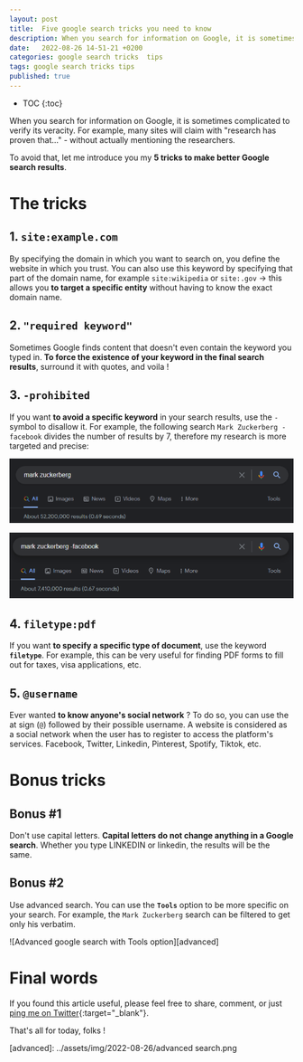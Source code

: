 ```yaml
---
layout: post
title:  Five google search tricks you need to know
description: When you search for information on Google, it is sometimes complicated to verify its veracity. (...) To avoid that, let me introduce you my **5 tricks to make better Google search results**.
date:   2022-08-26 14-51-21 +0200
categories: google search tricks  tips
tags: google search tricks tips
published: true
---
```


* TOC
{:toc}


When you search for information on Google, it is sometimes complicated to verify its veracity. For example, many sites will claim with "research has proven that..." - without actually mentioning the researchers.

To avoid that, let me introduce you my **5 tricks to make better Google search results**.

# The tricks
## 1. `site:example.com`
By specifying the domain in which you want to search on, you define the website in which you trust. You can also use this keyword by specifying that part of the domain name, for example `site:wikipedia` or `site:.gov` → this allows you **to target a specific entity** without having to know the exact domain name.

## 2. `"required keyword"`

Sometimes Google finds content that doesn't even contain the keyword you typed in. **To force the existence of your keyword in the final search results**, surround it with quotes, and voila !

## 3. `-prohibited`

If you want **to avoid a specific keyword** in your search results, use the `-` symbol to disallow it. For example, the following search `Mark Zuckerberg -facebook` divides the number of results by 7, therefore my research is more targeted and precise:

![Before prohibited keyword][before]

![After prohibited keyword][after]

## 4. `filetype:pdf`

If you want **to specify a specific type of document**, use the keyword **`filetype`**. For example, this can be very useful for finding PDF forms to fill out for taxes, visa applications, etc.

## 5. `@username`

Ever wanted **to know anyone's social network** ? To do so, you can use the at sign (`@`) followed by their possible username. A website is considered as a social network when the user has to register to access the platform's services. Facebook, Twitter, Linkedin, Pinterest, Spotify, Tiktok, etc.

# Bonus tricks
## Bonus #1
Don't use capital letters. **Capital letters do not change anything in a Google search**. Whether you type LINKEDIN or linkedin, the results will be the same.

## Bonus #2
Use advanced search. You can use the **`Tools`** option to be more specific on your search. For example, the `Mark Zuckerberg` search can be filtered to get only his verbatim.

![Advanced google search with Tools option][advanced]


# Final words
If you found this article useful, please feel free to share, comment, or just [ping me on Twitter](https://twitter.com/jadyrama){:target="_blank"}.


That's all for today, folks !


[baseimg]: ../assets/img/2022-08-26/
[before]: ../assets/img/2022-08-26/before.png
[after]: ../assets/img/2022-08-26/after.png
[advanced]: ../assets/img/2022-08-26/advanced search.png